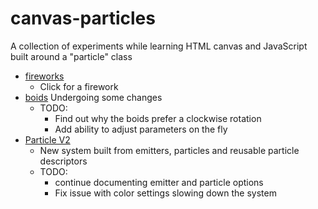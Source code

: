 # canvas-particles

A collection of experiments while learning HTML canvas and JavaScript built around a "particle" class

- [fireworks](https://samworth27.github.io/canvas-particles/fireworks.html)
  - Click for a firework
- [boids](https://samworth27.github.io/canvas-particles/boids.html) Undergoing some changes
  - TODO:
    - Find out why the boids prefer a clockwise rotation
    - Add ability to adjust parameters on the fly
- [Particle V2](https://samworth27.github.io/canvas-particles/emitter.html)
  - New system built from emitters, particles and reusable particle descriptors
  - TODO: 
    - continue documenting emitter and particle options
    - Fix issue with color settings slowing down the system
